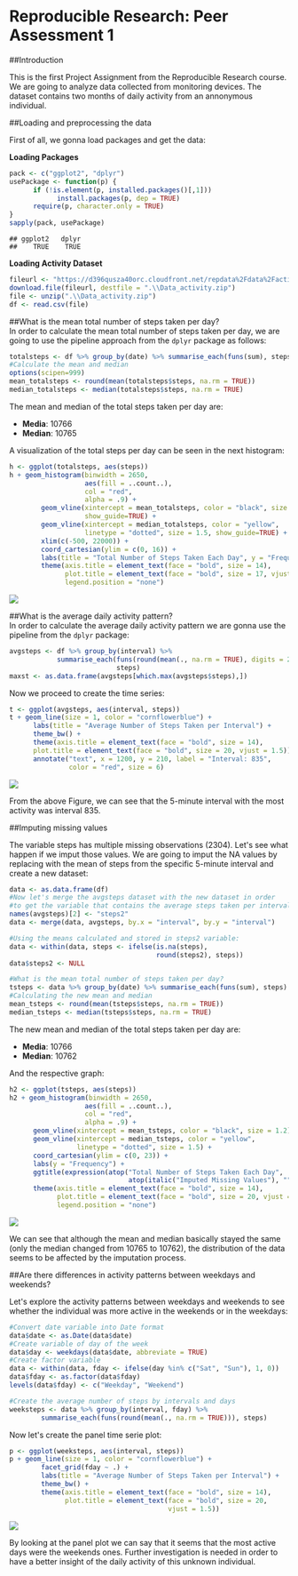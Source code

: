 # Reproducible Research: Peer Assessment 1
##Introduction
  
This is the first Project Assignment from the Reproducible Research course.
We are going to analyze data collected from monitoring devices. The dataset 
contains two months of daily activity from an annonymous individual.

##Loading and preprocessing the data  
  
First of all, we gonna load packages and get the data:

**Loading Packages**
  

```r
pack <- c("ggplot2", "dplyr")
usePackage <- function(p) {
      if (!is.element(p, installed.packages()[,1]))
            install.packages(p, dep = TRUE)
      require(p, character.only = TRUE)
}
sapply(pack, usePackage)
```

```
## ggplot2   dplyr 
##    TRUE    TRUE
```
**Loading Activity Dataset**


```r
fileurl <- "https://d396qusza40orc.cloudfront.net/repdata%2Fdata%2Factivity.zip"
download.file(fileurl, destfile = ".\\Data_activity.zip")
file <- unzip(".\\Data_activity.zip")
df <- read.csv(file)
```

##What is the mean total number of steps taken per day?  
In order to calculate the mean total number of steps taken per day, we are
going to use the pipeline approach from the `dplyr` package as follows:  


```r
totalsteps <- df %>% group_by(date) %>% summarise_each(funs(sum), steps)
#Calculate the mean and median
options(scipen=999)
mean_totalsteps <- round(mean(totalsteps$steps, na.rm = TRUE))
median_totalsteps <- median(totalsteps$steps, na.rm = TRUE)
```
The mean and median of the total steps taken per day are:
  
- **Media**: 10766  
- **Median**: 10765
  
A visualization of the total steps per day can be seen in the next histogram:

```r
h <- ggplot(totalsteps, aes(steps)) 
h + geom_histogram(binwidth = 2650, 
                   aes(fill = ..count..),
                   col = "red", 
                   alpha = .9) +
        geom_vline(xintercept = mean_totalsteps, color = "black", size = 1.2, 
                   show_guide=TRUE) +
        geom_vline(xintercept = median_totalsteps, color = "yellow", 
                   linetype = "dotted", size = 1.5, show_guide=TRUE) +
        xlim(c(-500, 22000)) +
        coord_cartesian(ylim = c(0, 16)) +
        labs(title = "Total Number of Steps Taken Each Day", y = "Frequency") +
        theme(axis.title = element_text(face = "bold", size = 14), 
              plot.title = element_text(face = "bold", size = 17, vjust = 1.5), 
              legend.position = "none")
```

![](PA1_template_files/figure-html/histogram-1.png) 
  
##What is the average daily activity pattern?  
In order to calculate the average daily activity pattern we are gonna use the 
pipeline from the `dplyr` package:

```r
avgsteps <- df %>% group_by(interval) %>% 
            summarise_each(funs(round(mean(., na.rm = TRUE), digits = 2)), 
                           steps)
maxst <- as.data.frame(avgsteps[which.max(avgsteps$steps),])
```
  
Now we proceed to create the time series:


```r
t <- ggplot(avgsteps, aes(interval, steps))
t + geom_line(size = 1, color = "cornflowerblue") + 
      labs(title = "Average Number of Steps Taken per Interval") +
      theme_bw() +
      theme(axis.title = element_text(face = "bold", size = 14), 
      plot.title = element_text(face = "bold", size = 20, vjust = 1.5)) +
      annotate("text", x = 1200, y = 210, label = "Interval: 835", 
               color = "red", size = 6)
```

![](PA1_template_files/figure-html/timeseries-1.png) 
  
From the above Figure, we can see that the 5-minute interval with the most activity
was interval 835.

##Imputing missing values

The variable steps has multiple missing observations 
(2304). Let's see what happen if we imput those
values. We are going to imput the NA values by replacing with the mean of steps
from the specific 5-minute interval and create a new dataset:


```r
data <- as.data.frame(df)
#Now let's merge the avgsteps dataset with the new dataset in order
#to get the variable that contains the average steps taken per interval
names(avgsteps)[2] <- "steps2"
data <- merge(data, avgsteps, by.x = "interval", by.y = "interval")

#Using the means calculated and stored in steps2 variable:
data <- within(data, steps <- ifelse(is.na(steps), 
                                     round(steps2), steps))
data$steps2 <- NULL

#What is the mean total number of steps taken per day?
tsteps <- data %>% group_by(date) %>% summarise_each(funs(sum), steps)
#Calculating the new mean and median
mean_tsteps <- round(mean(tsteps$steps, na.rm = TRUE))
median_tsteps <- median(tsteps$steps, na.rm = TRUE)
```
  
The new mean and median of the total steps taken per day are:
  
- **Media**: 10766  
- **Median**: 10762  

And the respective graph:


```r
h2 <- ggplot(tsteps, aes(steps)) 
h2 + geom_histogram(binwidth = 2650, 
                   aes(fill = ..count..),
                   col = "red", 
                   alpha = .9) +
      geom_vline(xintercept = mean_tsteps, color = "black", size = 1.2) +
      geom_vline(xintercept = median_tsteps, color = "yellow", 
                 linetype = "dotted", size = 1.5) +
      coord_cartesian(ylim = c(0, 23)) +
      labs(y = "Frequency") +
      ggtitle(expression(atop("Total Number of Steps Taken Each Day", 
                              atop(italic("Imputed Missing Values"), "")))) +
      theme(axis.title = element_text(face = "bold", size = 14), 
            plot.title = element_text(face = "bold", size = 20, vjust = 1.5), 
            legend.position = "none")
```

![](PA1_template_files/figure-html/histogram2-1.png) 
  
We can see that although the mean and median basically stayed the same (only
the median changed from 10765 to 10762), the 
distribution of the data seems to be affected by the imputation process. 
  
##Are there differences in activity patterns between weekdays and weekends?

Let's explore the activity patterns between weekdays and weekends to see whether
the individual was more active in the weekends or in the weekdays:


```r
#Convert date variable into Date format
data$date <- as.Date(data$date)
#Create variable of day of the week
data$day <- weekdays(data$date, abbreviate = TRUE)
#Create factor variable
data <- within(data, fday <- ifelse(day %in% c("Sat", "Sun"), 1, 0))
data$fday <- as.factor(data$fday)
levels(data$fday) <- c("Weekday", "Weekend")

#Create the average number of steps by intervals and days
weeksteps <- data %>% group_by(interval, fday) %>% 
        summarise_each(funs(round(mean(., na.rm = TRUE))), steps)
```

Now let's create the panel time serie plot: 


```r
p <- ggplot(weeksteps, aes(interval, steps))
p + geom_line(size = 1, color = "cornflowerblue") + 
        facet_grid(fday ~ .) +
        labs(title = "Average Number of Steps Taken per Interval") +
        theme_bw() +
        theme(axis.title = element_text(face = "bold", size = 14), 
              plot.title = element_text(face = "bold", size = 20, 
                                        vjust = 1.5))
```

![](PA1_template_files/figure-html/panelplot-1.png) 

By looking at the panel plot we can say that it seems that the most active days
were the weekends ones. Further investigation is needed in order to have a 
better insight of the daily activity of this unknown individual. 
  
  
  
